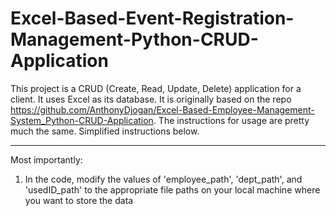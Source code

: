 # Excel-Based-Event-Registration-Management-Python-CRUD-Application
This project is a CRUD (Create, Read, Update, Delete) application for a client. It uses Excel as its database. It is originally based on the repo https://github.com/AnthonyDjogan/Excel-Based-Employee-Management-System_Python-CRUD-Application. The instructions for usage are pretty much the same. Simplified instructions below. 

---
Most importantly:
  1. In the code, modify the values of 'employee_path', 'dept_path', and 'usedID_path' to the appropriate file paths on your local machine where you want to store the data




